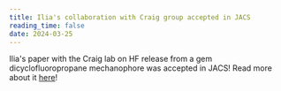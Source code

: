 ```yaml
---
title: Ilia's collaboration with Craig group accepted in JACS
reading_time: false
date: 2024-03-25
---
```


Ilia's paper with the Craig lab on HF release from a gem dicyclofluoropropane mechanophore was accepted in JACS! Read more about it [here](/publication/hu-self-amplified-2024/)!

<!--more-->
